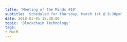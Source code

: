 ```yaml
---
title: 'Meeting of the Minds #10'
subtitle: 'Scheduled for Thursday, March 1st @ 6:30pm'
date: 2018-03-01 18:30:00
topic: 'Blockchain Technology'
tags:
- MotM
---
```


